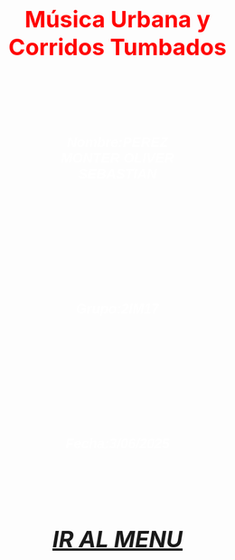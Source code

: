 <style type="text/css">
body p {
	  font-family: Arial, sans-serif;
      background-image: url('WALLPAPER.jpg'); /* reemplaza con tu imagen de fondo */
      background-size: 2000px 3200px;
      color: white;
      margin: 50;
      padding: 80;
	font-size: 36px;
}
.O {
	font-size: 40px;
	color: #F00;
}
body p {
	font-size: 30px;
}
body p {
	font-size: 24px;
}
.MI {
	font-size: 40px;
}
.II {
	font-size: 40px;
}
.II em {
	font-size: 40px;
}
</style>
<h1 align="center" class="O">&nbsp;</h1>
<h1 align="center" class="O">Música Urbana y Corridos Tumbados</h1>
<p align="center"><strong><em>Nombre:PEREZ MONTER OLIVER SEBASTIAN</em></strong></p>
<p align="center"><em><strong>Grupo:2IM17</strong></em></p>
<p align="center"><em><strong>Fecha:3/06/2025</strong></em></p>
<div align="center" class="II"><em><strong><a href="pag god.html" title="IR AL MENU" target="_blank" class="MI">IR AL MENU</a></strong></em></div>

